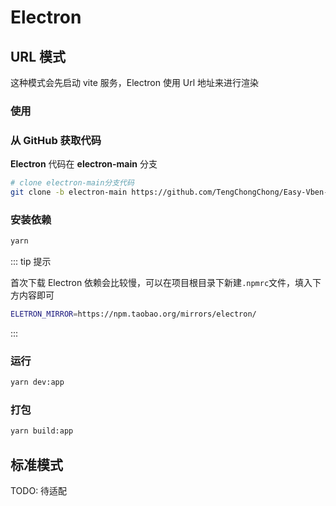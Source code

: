 # Electron

## URL 模式

这种模式会先启动 vite 服务，Electron 使用 Url 地址来进行渲染

### 使用

### 从 GitHub 获取代码

**Electron** 代码在 **electron-main** 分支

```bash
# clone electron-main分支代码
git clone -b electron-main https://github.com/TengChongChong/Easy-Vben-Admin vben-admin-electron
```

### 安装依赖

```bash
yarn
```

::: tip 提示

首次下载 Electron 依赖会比较慢，可以在项目根目录下新建`.npmrc`文件，填入下方内容即可

```bash
ELETRON_MIRROR=https://npm.taobao.org/mirrors/electron/
```

:::

### 运行

```bash
yarn dev:app
```

### 打包

```bash
yarn build:app
```

## 标准模式

TODO: 待适配
